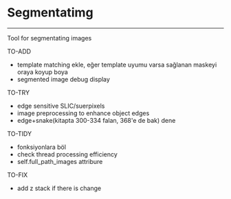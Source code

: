 # Segmentatimg
---
Tool for segmentating images

TO-ADD
- template matching ekle, eğer template uyumu varsa sağlanan maskeyi oraya koyup boya
- segmented image debug display

TO-TRY
- edge sensitive SLIC/suerpixels
- image preprocessing to enhance object edges
- edge+snake(kitapta 300-334 falan, 368'e de bak) dene

TO-TIDY
- fonksiyonlara böl
- check thread processing efficiency
- self.full_path_images attribure

TO-FIX
- add z stack if there is change
